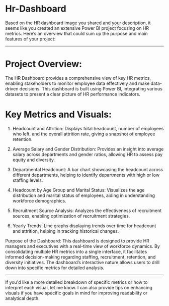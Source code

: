 # Hr-Dashboard
Based on the HR dashboard image you shared and your description, it seems like you created an extensive Power BI project focusing on HR metrics. Here’s an overview that could sum up the purpose and main features of your project:


---

# Project Overview:

The HR Dashboard provides a comprehensive view of key HR metrics, enabling stakeholders to monitor employee data effectively and make data-driven decisions. This dashboard is built using Power BI, integrating various datasets to present a clear picture of HR performance indicators.

# Key Metrics and Visuals:

1. Headcount and Attrition: Displays total headcount, number of employees who left, and the overall attrition rate, giving a snapshot of employee retention.


2. Average Salary and Gender Distribution: Provides an insight into average salary across departments and gender ratios, allowing HR to assess pay equity and diversity.


3. Departmental Headcount: A bar chart showcasing the headcount across different departments, helping to identify departments with high or low staffing levels.


4. Headcount by Age Group and Marital Status: Visualizes the age distribution and marital status of employees, aiding in understanding workforce demographics.


5. Recruitment Source Analysis: Analyzes the effectiveness of recruitment sources, enabling optimization of recruitment strategies.


6. Yearly Trends: Line graphs displaying trends over time for headcount and attrition, helping in tracking historical changes.



Purpose of the Dashboard: This dashboard is designed to provide HR managers and executives with a real-time view of workforce dynamics. By consolidating multiple HR metrics into a single interface, it facilitates informed decision-making regarding staffing, recruitment, retention, and diversity initiatives. The dashboard’s interactive nature allows users to drill down into specific metrics for detailed analysis.


---

If you'd like a more detailed breakdown of specific metrics or how to interpret each visual, let me know. I can also provide tips on enhancing visuals if you have specific goals in mind for improving readability or analytical depth.
